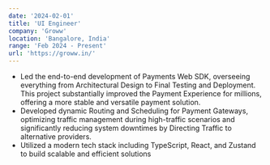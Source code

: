 ```yaml
---
date: '2024-02-01'
title: 'UI Engineer'
company: 'Groww'
location: 'Bangalore, India'
range: 'Feb 2024 - Present'
url: 'https://groww.in/'
---
```


- Led the end-to-end development of Payments Web SDK, overseeing everything from Architectural Design to Final Testing and Deployment. This project substantially improved the Payment Experience for millions, offering a more stable and versatile payment solution.
- Developed dynamic Routing and Scheduling for Payment Gateways, optimizing traffic management during high-traffic scenarios and significantly reducing system downtimes by Directing Traffic to alternative providers.
- Utilized a modern tech stack including TypeScript, React, and Zustand to build scalable and efficient solutions